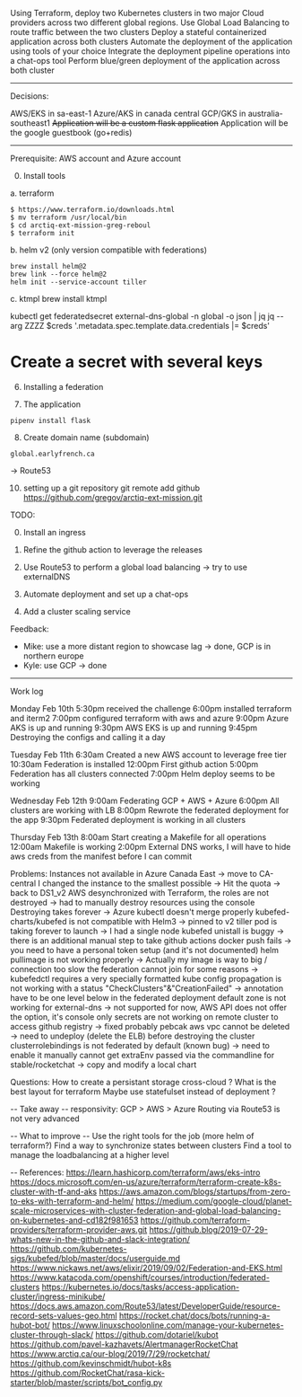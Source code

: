Using Terraform, deploy two Kubernetes clusters in two major Cloud providers across two different global regions.
Use Global Load Balancing to route traffic between the two clusters
Deploy a stateful containerized application across both clusters
Automate the deployment of the application using tools of your choice
Integrate the deployment pipeline operations into a chat-ops tool
Perform blue/green deployment of the application across both cluster

---
Decisions:

AWS/EKS in sa-east-1
Azure/AKS in canada central
GCP/GKS in australia-southeast1
~~Application will be a custom flask application~~
Application will be the google guestbook (go+redis)

---
Prerequisite: AWS account and Azure account

0. Install tools

a. terraform
```
$ https://www.terraform.io/downloads.html
$ mv terraform /usr/local/bin
$ cd arctiq-ext-mission-greg-reboul
$ terraform init
```

b. helm v2 (only version compatible with federations)
```
brew install helm@2
brew link --force helm@2
helm init --service-account tiller
```

c. ktmpl
brew install ktmpl

kubectl get federatedsecret external-dns-global -n global -o json | jq jq --arg ZZZZ $creds '.metadata.spec.template.data.credentials |= $creds'


# Create a secret with several keys


6. Installing a federation

7. The application

```
pipenv install flask

```

8. Create domain name (subdomain)
```
global.earlyfrench.ca
```
-> Route53

10. setting up a git repository
git remote add  github https://github.com/gregov/arctiq-ext-mission.git



TODO:

0. Install an ingress

1. Refine the github action to leverage the releases

2. Use Route53 to perform a global load balancing
	-> try to use externalDNS

3. Automate deployment and set up a chat-ops 

4. Add a cluster scaling service


Feedback:
*	Mike: use a more distant region to showcase lag -> done, GCP is in northern europe
*	Kyle: use GCP -> done

---
Work log

Monday Feb 10th
5:30pm received the challenge
6:00pm installed terraform and iterm2
7:00pm configured terraform with aws and azure
9:00pm Azure AKS is up and running
9:30pm AWS EKS is up and running
9:45pm Destroying the configs and calling it a day

Tuesday Feb 11th
6:30am Created a new AWS account to leverage free tier
10:30am Federation is installed
12:00pm First github action
5:00pm Federation has all clusters connected
7:00pm Helm deploy seems to be working

Wednesday Feb 12th
9:00am Federating GCP + AWS + Azure
6:00pm All clusters are working with LB
8:00pm Rewrote the federated deployment for the app
9:30pm Federated deployment is working in all clusters

Thursday Feb 13th
8:00am Start creating a Makefile for all operations
12:00am Makefile is working
2:00pm External DNS works, I will have to hide aws creds from the manifest before I can commit

Problems:
Instances not available in Azure Canada East
-> move to CA-central
I changed the instance to the smallest possible -> Hit the quota
-> back to DS1_v2
AWS desynchronized with Terraform, the roles are not destroyed
-> had to manually destroy resources using the console
Destroying takes forever
-> Azure kubectl doesn't merge properly
kubefed-charts/kubefed is not compatible with Helm3
-> pinned to v2
tiller pod is taking forever to launch 
-> I had a single node
kubefed unistall is buggy
-> there is an additional manual step to take
github actions docker push fails
-> you need to have a personal token setup (and it's not documented)
helm pullimage is not working properly
-> Actually my image is way to big / connection too slow
the federation cannot join for some reasons
-> kubefedctl requires a very specially formatted kube config
propagation is not working with a status "CheckClusters"&"CreationFailed"
-> annotation have to be one level below in the federated deployment
default zone is not working for external-dns
-> not supported for now, AWS API does not offer the option, it's console only
secrets are not working on remote cluster to access github registry
-> fixed probably pebcak
aws vpc cannot be deleted
-> need to undeploy (delete the ELB) before destroying the cluster
clusterrolebindings is not federated by default (known bug)
-> need to enable it manually
cannot get extraEnv passed via the commandline for stable/rocketchat
-> copy and modify a local chart

Questions:
How to create a persistant storage cross-cloud ?
What is the best layout for terraform
Maybe use statefulset instead of deployment ?

-- Take away --
responsivity: GCP > AWS > Azure
Routing via Route53 is not very advanced

-- What to improve --
Use the right tools for the job (more helm of terraform?)
Find a way to synchronize states between clusters
Find a tool to manage the loadbalancing at a higher level

-- 
References:
https://learn.hashicorp.com/terraform/aws/eks-intro
https://docs.microsoft.com/en-us/azure/terraform/terraform-create-k8s-cluster-with-tf-and-aks
https://aws.amazon.com/blogs/startups/from-zero-to-eks-with-terraform-and-helm/
https://medium.com/google-cloud/planet-scale-microservices-with-cluster-federation-and-global-load-balancing-on-kubernetes-and-cd182f981653
https://github.com/terraform-providers/terraform-provider-aws.git
https://github.blog/2019-07-29-whats-new-in-the-github-and-slack-integration/
https://github.com/kubernetes-sigs/kubefed/blob/master/docs/userguide.md
https://www.nickaws.net/aws/elixir/2019/09/02/Federation-and-EKS.html
https://www.katacoda.com/openshift/courses/introduction/federated-clusters
https://kubernetes.io/docs/tasks/access-application-cluster/ingress-minikube/
https://docs.aws.amazon.com/Route53/latest/DeveloperGuide/resource-record-sets-values-geo.html
https://rocket.chat/docs/bots/running-a-hubot-bot/
https://www.linuxschoolonline.com/manage-your-kubernetes-cluster-through-slack/
https://github.com/dotariel/kubot
https://github.com/pavel-kazhavets/AlertmanagerRocketChat
https://www.arctiq.ca/our-blog/2019/7/29/rocketchat/
https://github.com/kevinschmidt/hubot-k8s
https://github.com/RocketChat/rasa-kick-starter/blob/master/scripts/bot_config.py
